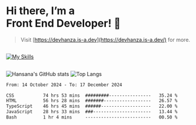 # Hi there, I’m a<br>Front End Developer! 👋
> Visit [https://devhanza.is-a.dev](https://devhanza.is-a.dev/) for more.

##
[![My Skills](https://skillicons.dev/icons?i=html,css,js,tailwind,sass,bootstrap,ts,angular,nodejs,express,py,wordpress,figma,ps)](https://hansana.is-a.dev)
##
![Hansana's GitHub stats](https://github-readme-stats.vercel.app/api?username=DevHanza\&hide=issues\&show_icons=true&theme=dark)
![Top Langs](https://github-readme-stats.vercel.app/api/top-langs/?username=DevHanza\&layout=compact&theme=dark)

<!--START_SECTION:waka-->

```txt
From: 14 October 2024 - To: 17 December 2024

CSS           74 hrs 53 mins  #########----------------   35.24 %
HTML          56 hrs 28 mins  #######------------------   26.57 %
TypeScript    46 hrs 45 mins  ######-------------------   22.00 %
JavaScript    28 hrs 33 mins  ###----------------------   13.44 %
Bash          1 hr 4 mins     -------------------------   00.50 %
```

<!--END_SECTION:waka-->

